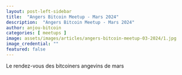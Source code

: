 ```yaml
---
layout: post-left-sidebar
title:  "Angers Bitcoin Meetup - Mars 2024"
description:  "Angers Bitcoin Meetup - Mars 2024"
author: anjou-bitcoin
categories: [ meetups ]
image: assets/images/articles/angers-bitcoin-meetup-03-2024/1.jpg
image_credential: ""
featured: false
---
```


Le rendez-vous des bitcoiners angevins de mars 